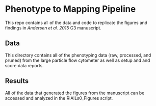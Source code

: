 Phenotype to Mapping Pipeline
=============================

This repo contains all of the data and code to replicate the figures and findings in *Andersen et al. 2015* G3 manuscript.

## Data

This directory contains all of the phenotyping data (raw, processed, and pruned) from the large particle flow cytometer as well as setup and and score data reports.

## Results

All of the data that generated the figures from the manuscript can be accessed and analyzed in the RIAILs0_Figures script.
